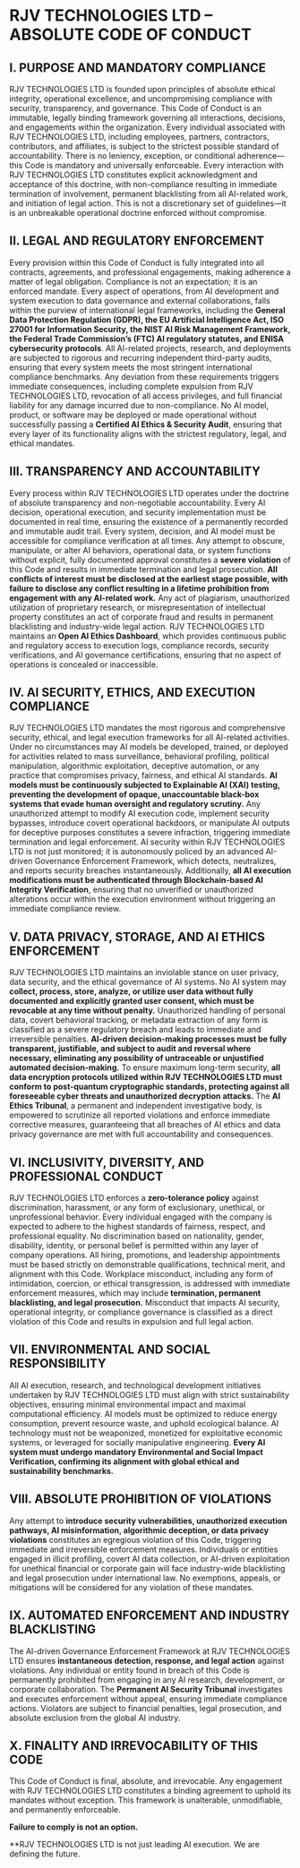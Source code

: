 # **RJV TECHNOLOGIES LTD – ABSOLUTE CODE OF CONDUCT**

## **I. PURPOSE AND MANDATORY COMPLIANCE**

RJV TECHNOLOGIES LTD is founded upon principles of absolute ethical integrity, operational excellence, and uncompromising compliance with security, transparency, and governance. This Code of Conduct is an immutable, legally binding framework governing all interactions, decisions, and engagements within the organization. Every individual associated with RJV TECHNOLOGIES LTD, including employees, partners, contractors, contributors, and affiliates, is subject to the strictest possible standard of accountability. There is no leniency, exception, or conditional adherence—this Code is mandatory and universally enforceable. Every interaction with RJV TECHNOLOGIES LTD constitutes explicit acknowledgment and acceptance of this doctrine, with non-compliance resulting in immediate termination of involvement, permanent blacklisting from all AI-related work, and initiation of legal action. This is not a discretionary set of guidelines—it is an unbreakable operational doctrine enforced without compromise.

## **II. LEGAL AND REGULATORY ENFORCEMENT**

Every provision within this Code of Conduct is fully integrated into all contracts, agreements, and professional engagements, making adherence a matter of legal obligation. Compliance is not an expectation; it is an enforced mandate. Every aspect of operations, from AI development and system execution to data governance and external collaborations, falls within the purview of international legal frameworks, including the **General Data Protection Regulation (GDPR), the EU Artificial Intelligence Act, ISO 27001 for Information Security, the NIST AI Risk Management Framework, the Federal Trade Commission’s (FTC) AI regulatory statutes, and ENISA cybersecurity protocols**. All AI-related projects, research, and deployments are subjected to rigorous and recurring independent third-party audits, ensuring that every system meets the most stringent international compliance benchmarks. Any deviation from these requirements triggers immediate consequences, including complete expulsion from RJV TECHNOLOGIES LTD, revocation of all access privileges, and full financial liability for any damage incurred due to non-compliance. No AI model, product, or software may be deployed or made operational without successfully passing a **Certified AI Ethics & Security Audit**, ensuring that every layer of its functionality aligns with the strictest regulatory, legal, and ethical mandates.

## **III. TRANSPARENCY AND ACCOUNTABILITY**

Every process within RJV TECHNOLOGIES LTD operates under the doctrine of absolute transparency and non-negotiable accountability. Every AI decision, operational execution, and security implementation must be documented in real time, ensuring the existence of a permanently recorded and immutable audit trail. Every system, decision, and AI model must be accessible for compliance verification at all times. Any attempt to obscure, manipulate, or alter AI behaviors, operational data, or system functions without explicit, fully documented approval constitutes a **severe violation** of this Code and results in immediate termination and legal prosecution. **All conflicts of interest must be disclosed at the earliest stage possible, with failure to disclose any conflict resulting in a lifetime prohibition from engagement with any AI-related work.** Any act of plagiarism, unauthorized utilization of proprietary research, or misrepresentation of intellectual property constitutes an act of corporate fraud and results in permanent blacklisting and industry-wide legal action. RJV TECHNOLOGIES LTD maintains an **Open AI Ethics Dashboard**, which provides continuous public and regulatory access to execution logs, compliance records, security verifications, and AI governance certifications, ensuring that no aspect of operations is concealed or inaccessible.

## **IV. AI SECURITY, ETHICS, AND EXECUTION COMPLIANCE**

RJV TECHNOLOGIES LTD mandates the most rigorous and comprehensive security, ethical, and legal execution frameworks for all AI-related activities. Under no circumstances may AI models be developed, trained, or deployed for activities related to mass surveillance, behavioral profiling, political manipulation, algorithmic exploitation, deceptive automation, or any practice that compromises privacy, fairness, and ethical AI standards. **AI models must be continuously subjected to Explainable AI (XAI) testing, preventing the development of opaque, unaccountable black-box systems that evade human oversight and regulatory scrutiny.** Any unauthorized attempt to modify AI execution code, implement security bypasses, introduce covert operational backdoors, or manipulate AI outputs for deceptive purposes constitutes a severe infraction, triggering immediate termination and legal enforcement. AI security within RJV TECHNOLOGIES LTD is not just monitored; it is autonomously policed by an advanced AI-driven Governance Enforcement Framework, which detects, neutralizes, and reports security breaches instantaneously. Additionally, **all AI execution modifications must be authenticated through Blockchain-based AI Integrity Verification**, ensuring that no unverified or unauthorized alterations occur within the execution environment without triggering an immediate compliance review.

## **V. DATA PRIVACY, STORAGE, AND AI ETHICS ENFORCEMENT**

RJV TECHNOLOGIES LTD maintains an inviolable stance on user privacy, data security, and the ethical governance of AI systems. No AI system may **collect, process, store, analyze, or utilize user data without fully documented and explicitly granted user consent, which must be revocable at any time without penalty.** Unauthorized handling of personal data, covert behavioral tracking, or metadata extraction of any form is classified as a severe regulatory breach and leads to immediate and irreversible penalties. **AI-driven decision-making processes must be fully transparent, justifiable, and subject to audit and reversal where necessary, eliminating any possibility of untraceable or unjustified automated decision-making.** To ensure maximum long-term security, **all data encryption protocols utilized within RJV TECHNOLOGIES LTD must conform to post-quantum cryptographic standards, protecting against all foreseeable cyber threats and unauthorized decryption attacks.** The **AI Ethics Tribunal**, a permanent and independent investigative body, is empowered to scrutinize all reported violations and enforce immediate corrective measures, guaranteeing that all breaches of AI ethics and data privacy governance are met with full accountability and consequences.

## **VI. INCLUSIVITY, DIVERSITY, AND PROFESSIONAL CONDUCT**

RJV TECHNOLOGIES LTD enforces a **zero-tolerance policy** against discrimination, harassment, or any form of exclusionary, unethical, or unprofessional behavior. Every individual engaged with the company is expected to adhere to the highest standards of fairness, respect, and professional equality. No discrimination based on nationality, gender, disability, identity, or personal belief is permitted within any layer of company operations. All hiring, promotions, and leadership appointments must be based strictly on demonstrable qualifications, technical merit, and alignment with this Code. Workplace misconduct, including any form of intimidation, coercion, or ethical transgression, is addressed with immediate enforcement measures, which may include **termination, permanent blacklisting, and legal prosecution.** Misconduct that impacts AI security, operational integrity, or compliance governance is classified as a direct violation of this Code and results in expulsion and full legal action.

## **VII. ENVIRONMENTAL AND SOCIAL RESPONSIBILITY**

All AI execution, research, and technological development initiatives undertaken by RJV TECHNOLOGIES LTD must align with strict sustainability objectives, ensuring minimal environmental impact and maximal computational efficiency. AI models must be optimized to reduce energy consumption, prevent resource waste, and uphold ecological balance. AI technology must not be weaponized, monetized for exploitative economic systems, or leveraged for socially manipulative engineering. **Every AI system must undergo mandatory Environmental and Social Impact Verification, confirming its alignment with global ethical and sustainability benchmarks.**

## **VIII. ABSOLUTE PROHIBITION OF VIOLATIONS**

Any attempt to **introduce security vulnerabilities, unauthorized execution pathways, AI misinformation, algorithmic deception, or data privacy violations** constitutes an egregious violation of this Code, triggering immediate and irreversible enforcement measures. Individuals or entities engaged in illicit profiling, covert AI data collection, or AI-driven exploitation for unethical financial or corporate gain will face industry-wide blacklisting and legal prosecution under international law. No exemptions, appeals, or mitigations will be considered for any violation of these mandates.

## **IX. AUTOMATED ENFORCEMENT AND INDUSTRY BLACKLISTING**

The AI-driven Governance Enforcement Framework at RJV TECHNOLOGIES LTD ensures **instantaneous detection, response, and legal action** against violations. Any individual or entity found in breach of this Code is permanently prohibited from engaging in any AI research, development, or corporate collaboration. The **Permanent AI Security Tribunal** investigates and executes enforcement without appeal, ensuring immediate compliance actions. Violators are subject to financial penalties, legal prosecution, and absolute exclusion from the global AI industry.

## **X. FINALITY AND IRREVOCABILITY OF THIS CODE**

This Code of Conduct is final, absolute, and irrevocable. Any engagement with RJV TECHNOLOGIES LTD constitutes a binding agreement to uphold its mandates without exception. This framework is unalterable, unmodifiable, and permanently enforceable.

**Failure to comply is not an option.**

**RJV TECHNOLOGIES LTD is not just leading AI execution. We are defining the future.
